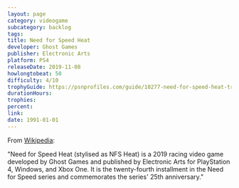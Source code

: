 ```yaml
---
layout: page
category: videogame
subcategory: backlog
tags:
title: Need for Speed Heat
developer: Ghost Games
publisher: Electronic Arts
platform: PS4
releaseDate: 2019-11-08
howlongtobeat: 50
difficulty: 4/10
trophyGuide: https://psnprofiles.com/guide/10277-need-for-speed-heat-trophy-guide
durationHours:
trophies:
percent:
link:
date: 1991-01-01
---
```


From [Wikipedia](https://en.wikipedia.org/wiki/Need_for_Speed_Heat):

"Need for Speed Heat (stylised as NFS Heat) is a 2019 racing video game developed by Ghost Games and published by Electronic Arts for PlayStation 4, Windows, and Xbox One. It is the twenty-fourth installment in the Need for Speed series and commemorates the series' 25th anniversary."
